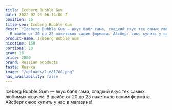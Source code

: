 ```yaml
---
title: Iceberg Bubble Gum
date: 2022-02-23 06:14:00 Z
position: 36
title-seo: Iceberg Bubble Gum
descr: "Iceberg Bubble Gum — вкус бабл гама, сладкий вкус тех самых любимых жвачек.
  В шайбе от 20 до 25 пакетиков салим формата. Айсберг снюс купить у нас в магазине!\n\n"
product-name: Iceberg Bubble Gum
nicotine: 150
portions: 20
gram: 16
price: 2800
brand: Russian products
taste: Жвачка
image: "/uploads/1-e81700.png"
has_availability: false
---
```


Iceberg Bubble Gum — вкус бабл гама, сладкий вкус тех самых любимых жвачек. В шайбе от 20 до 25 пакетиков салим формата. Айсберг снюс купить у нас в магазине!


